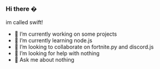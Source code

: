 ### Hi there �

im called swift!

- 🔭 I’m currently working on some projects
- 🌱 I’m currently learning node.js
- 👯 I’m looking to collaborate on fortnite.py and discord.js
- 🤔 I’m looking for help with nothing
- 💬 Ask me about nothing


